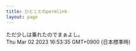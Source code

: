```yaml
---
title: ひとことのpermlink
layout: page
---
```

<div class="box" dt="1677743615660">
  ただ少しは乗れたのでまぁよし。
  <div class="content is-small">Thu Mar 02 2023 16:53:35 GMT+0900 (日本標準時)</div>
</div>